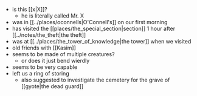 - is this [[x|X]]?
	- he is literally called Mr. X
- was in [[../places/oconnells|O'Connell's]] on our first morning
- has visited the [[places/the_special_section|section]] 1 hour after [[../notes/the_theft|the theft]]
- was at [[../places/the_tower_of_knowledge|the tower]] when we visited
- old friends with [[Kasim]]
- seems to be made of multiple creatures?
	- or does it just bend wierdly
- seems to be very capable
- left us a ring of storing
	- also suggested to investigate the cemetery for the grave of [[gyote|the dead guard]]